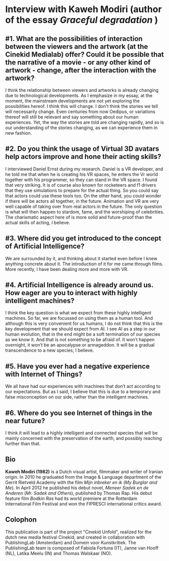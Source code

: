 Interview with Kaweh Modiri (author of the essay *Graceful degradation* )
=========================================================================

\#1. What are the possibilities of interaction between the viewers and the artwork (at the Cinekid Medialab) offer? Could it be possible that the narrative of a movie - or any other kind of artwork - change, after the interaction with the artwork?
-------------------------------------------------------------------------------------------------------------------------------------------------------------------------------------------------------------------------------------------------------

I think the relationship between viewers and artworks is already
changing due to technological developments. As I emphasize in my essay,
at the moment, the mainstream developments are not yet exploring the
possibilities hereof. I think this will change. I don't think the
stories we tell will necessarily change. Even centuries from now
Oedipus, or variations thereof will still be relevant and say something
about our human experiences. Yet, the way the stories are told are
changing rapidly, and so is our understanding of the stories changing,
as we can experience them in new fashion.

\#2. Do you think the usage of Virtual 3D avatars help actors improve and hone their acting skills?
---------------------------------------------------------------------------------------------------

I interviewed Daniel Ernst during my research. Daniel is a VR developer,
and he told me that when he is creating his VR spaces, he enters the Vr
world together with his programmer, so they can stand in the VR space. I
found that very striking. It is of course also known for rocketeers and
f1 drivers that they use simulations to prepare for the actual thing. So
you could say that actors could use these tools too. On the other hand,
you could wonder if there will be actors all together, in the future.
Animation and VR are very well capable of taking over from real actors
in the future. The only question is what will then happen to stardom,
fame, and the worshiping of celebrities. The charismatic aspect here of
is more solid and future-proof than the actual skills of acting, I
believe.

\#3. Where did you get introduced to the concept of Artificial Intelligence?
----------------------------------------------------------------------------

We are surrounded by it, and thinking about it started even before I
knew anything concrete about it. The introduction of it for me came
through films. More recently, I have been dealing more and more with VR.

\#4. Artificial Intelligence is already around us. How eager are you to interact with highly intelligent machines?
------------------------------------------------------------------------------------------------------------------

I think the key question is what we expect from these highly intelligent
machines. So far, we are focussed on using them as a human tool. And
although this is very convenient for us humans, I do not think that this
is the key development that we should expect from AI. I see AI as a step
in our human evolution, that in the end might be a soft termination of
our species as we know it. And that is not something to be afraid of. It
won’t happen overnight, it won’t be an apocalypse or armageddon. It will
be a gradual transcendence to a new species, I believe.

\#5. Have you ever had a negative experience with Internet of Things?
---------------------------------------------------------------------

We all have had our experiences with machines that don’t act according
to our expectations. But as I said, I believe that this is due to a
temporary and false misconception on our side, rather than the
intelligent machines.

\#6. Where do you see Internet of things in the near future?
------------------------------------------------------------

I think it will lead to a highly intelligent and connected species that
will be mainly concerned with the preservation of the earth, and
possibly reaching further than that.

Bio
---

**Kaweh Modiri (1982)** is a Dutch visual artist, filmmaker and writer
of Iranian origin. In 2010 he graduated from the Image & Language
department of the Gerrit Rietveld Academy with the film *Mijn inbreker
en ik* (*My Burglar and Me*). In April 2012 he published his debut
novel, *Meneer Sadek en de Anderen* (*Mr. Sadek and Others*), published
by Thomas Rap. His debut feature film *Bodkin Ras* had its world
premiere at the Rotterdam International Film Festival and won the
FIPRESCI international critics award.

Colophon
--------

This publication is part of the project "Cinekid Unfold", realized for
the dutch new media festival Cinekid, and created in collaboration with
PublishingLab (Amsterdam) and Domein voor Kunstkritiek. The
PublishingLab team is composed of Fabiola Fortuna (IT), Janne van Hooff
(NL), Latika Meelu (IN) and Thomas Walskaar (NO).

